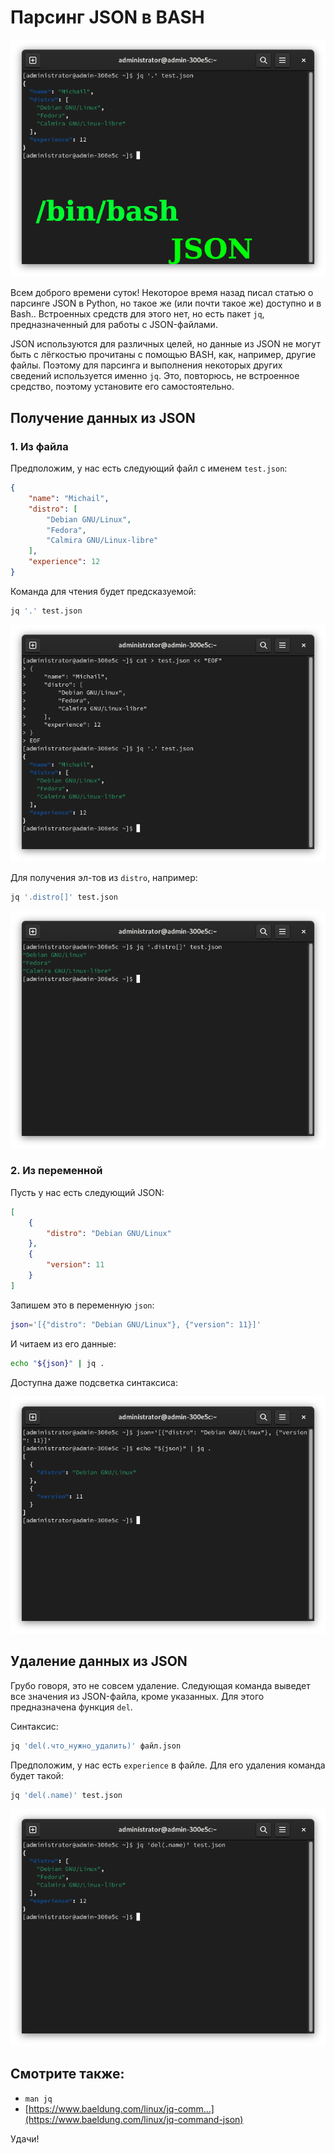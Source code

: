 # Парсинг JSON в BASH

![preview](pic/1_0.png)

Всем доброго времени суток! Некоторое время назад писал статью о парсинге JSON в Python, но такое же (или почти такое же) доступно и в Bash.. Встроенных средств для этого нет, но есть пакет `jq`, предназначенный для работы с JSON-файлами.

JSON используются для различных целей, но данные из JSON не могут быть с лёгкостью прочитаны с помощью BASH, как, например, другие файлы. Поэтому для парсинга и выполнения некоторых других сведений используется именно `jq`. Это, повторюсь, не встроенное средство, поэтому установите его самостоятельно.

## Получение данных из JSON

### 1. Из файла

Предположим, у нас есть следующий файл с именем `test.json`:

```json
{
    "name": "Michail",
    "distro": [
        "Debian GNU/Linux",
        "Fedora",
        "Calmira GNU/Linux-libre"
    ],
    "experience": 12
}
```

Команда для чтения будет предсказуемой:

```bash
jq '.' test.json
```

![](pic/2.png)

Для получения эл-тов из `distro`, например:

```bash
jq '.distro[]' test.json
```

![](pic/3.png)

### 2. Из переменной

Пусть у нас есть следующий JSON:

```json
[
    {
        "distro": "Debian GNU/Linux"
    },
    {
        "version": 11
    }
]
```

Запишем это в переменную `json`:

```bash
json='[{"distro": "Debian GNU/Linux"}, {"version": 11}]'
```

И читаем из его данные:

```bash
echo "${json}" | jq .
```

Доступна даже подсветка синтаксиса:

![](pic/1.png)

## Удаление данных из JSON

Грубо говоря, это не совсем удаление. Следующая команда выведет все значения из JSON-файла, кроме указанных. Для этого предназначена функция `del`.

Синтаксис:

```bash
jq 'del(.что_нужно_удалить)' файл.json
```

Предположим, у нас есть `experience` в файле. Для его удаления команда будет такой:

```bash
jq 'del(.name)' test.json
```

![](pic/4.png)

## Смотрите также:

- `man jq`
- [https://www.baeldung.com/linux/jq-comm...](https://www.baeldung.com/linux/jq-command-json)

Удачи!
